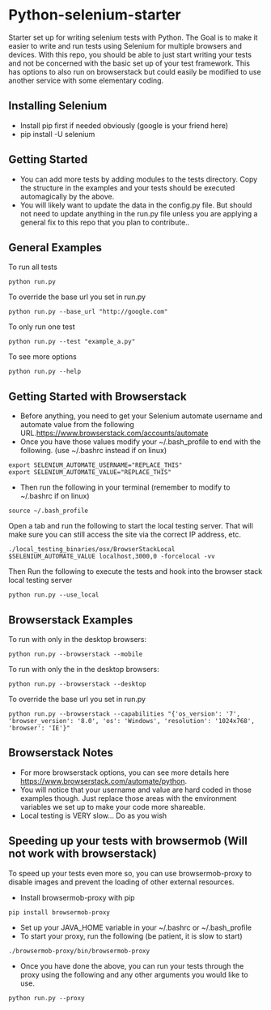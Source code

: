 Python-selenium-starter
=========
Starter set up for writing selenium tests with Python. The Goal is to make it easier to write and run tests
using Selenium for multiple browsers and devices. With this repo, you should be able to just start writing your tests
and not be concerned with the basic set up of your test framework. This has options to also run on browserstack but could easily be modified to use another service with some elementary coding.

Installing Selenium
----------
- Install pip first if needed obviously (google is your friend here)
- pip install -U selenium


Getting Started
-----------
- You can add more tests by adding modules to the tests directory. Copy the structure in the examples and your tests
should be executed automagically by the above.
- You will likely want to update the data in the config.py file. But should not need to update anything in the
run.py file unless you are applying a general fix to this repo that you plan to contribute..

General Examples
---------
To run all tests
```
python run.py
```
To override the base url you set in run.py
```
python run.py --base_url "http://google.com"
````
To only run one test
```
python run.py --test "example_a.py"
````
To see more options
```
python run.py --help
```

Getting Started with Browserstack
----------
- Before anything, you need to get your Selenium automate username and automate value from the following URL.https://www.browserstack.com/accounts/automate
- Once you have those values modify your ~/.bash_profile to end with the following. (use ~/.bashrc instead if on linux)
```
export SELENIUM_AUTOMATE_USERNAME="REPLACE_THIS"
export SELENIUM_AUTOMATE_VALUE="REPLACE_THIS"
```
- Then run the following in your terminal (remember to modify to ~/.bashrc if on linux)
```
source ~/.bash_profile
```

Open a tab and run the following to start the local testing server. That will make sure you can still access the site via the correct IP address, etc.
```
./local_testing_binaries/osx/BrowserStackLocal $SELENIUM_AUTOMATE_VALUE localhost,3000,0 -forcelocal -vv
```
Then Run the following to execute the tests and hook into the browser stack local testing server
```
python run.py --use_local
```

Browserstack Examples
--------
To run with only in the desktop browsers:
```
python run.py --browserstack --mobile
```
To run with only the in the desktop browsers:
```
python run.py --browserstack --desktop
```
To override the base url you set in run.py
```
python run.py --browserstack --capabilities "{'os_version': '7', 'browser_version': '8.0', 'os': 'Windows', 'resolution': '1024x768', 'browser': 'IE'}"
````

Browserstack Notes
----------
- For more browserstack options, you can see more details here https://www.browserstack.com/automate/python.
- You will notice that your username and value are hard coded in those examples though. Just replace those areas with the environment variables we set up to make your code more shareable.
- Local testing is VERY slow... Do as you wish


Speeding up your tests with browsermob (Will not work with browserstack)
-----------
To speed up your tests even more so, you can use browsermob-proxy to disable images and prevent the loading of other external resources.
- Install browsermob-proxy with pip
```
pip install browsermob-proxy
```
- Set up your JAVA_HOME variable in your ~/.bashrc or ~/.bash_profile
- To start your proxy, run the following (be patient, it is slow to start)
```
./browsermob-proxy/bin/browsermob-proxy
```
- Once you have done the above, you can run your tests through the proxy using the following and any other arguments you would like to use.
```
python run.py --proxy
```
